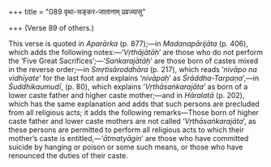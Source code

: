 +++
title = "089 वृथा-सङ्कर-जातानाम् प्रव्रज्यासु"

+++
(Verse 89 of others.)

This verse is quoted in *Aparārka* (p. 877);—in *Madanapārijāta* (p.
406), which adds the following notes:—‘*Vṛthājātāḥ*’ are those who do
not perform the ‘Five Great Sacrifices’;—‘*Saṅkarajātāḥ*’ are those born
of castes mixed in the reverse order;—in *Smṛtisāroddhāra* (p. 217),
which reads ‘*nivāpo na vidhīyate*’ for the last foot and explains
‘*nivāpaḥ*’ as *Śrāddha-Tarpaṇa*’,—in *Śuddhikaumudī*, (p. 80), which
explains ‘*Vṛthāsaṅkarajāta*’ as born of a lower caste father and higher
caste mother;—and in *Hāralatā* (p. 202), which has the same explanation
and adds that such persons are precluded from all religious acts; it
adds the following remarks—Those born of higher caste father and lower
caste mothers are not called ‘*Vṛthāsaṅkarajāta*’, as these persons are
permitted to perform all religious acts to which their mother’s caste is
entitled,—‘*ātmatyāgin*’ are those who have committed suicide by hanging
or poison or some such means, or those who have renounced the duties of
their caste.


